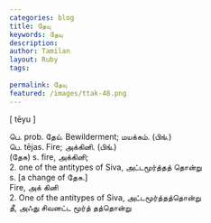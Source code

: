 ```yaml
---
categories: blog
title: தேயு
keywords: தேயு
description: 
author: Tamilan
layout: Ruby
tags: 
 
permalink: தேயு
featured: /images/ttak-48.png
---
```

  
[ tēyu ]  
  
பெ. prob. தேய். Bewilderment; மயக்கம். (பிங்.)  
பெ. tējas. Fire; அக்கினி. (பிங்.)  
(தேசு) s. fire, அக்கினி;  
2. one of the antitypes of Siva, அட்டமூர்த்தத் தொன்று  
s. [a change of தேசு.]  
Fire, அக் கினி  
2. One of the antitypes of Siva, அட்டமூர்த்தத்தொன்று  
தீ, அஃது சிவனட்ட மூர்த் தத்தொன்று